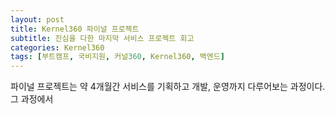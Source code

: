 ```yaml
---
layout: post
title: Kernel360 파이널 프로젝트
subtitle: 진심을 다한 마지막 서비스 프로젝트 회고
categories: Kernel360
tags: [부트캠프, 국비지원, 커널360, Kernel360, 백엔드]
---
```


파이널 프로젝트는 약 4개월간 서비스를 기획하고 개발, 운영까지 다루어보는 과정이다. 그 과정에서

